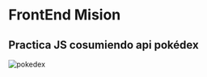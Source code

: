 # FrontEnd Mision
## Practica JS cosumiendo api pokédex
![pokedex](https://user-images.githubusercontent.com/99105052/159140680-8433bf5d-e0ec-429c-8a14-cfa7c95e07e0.png)
